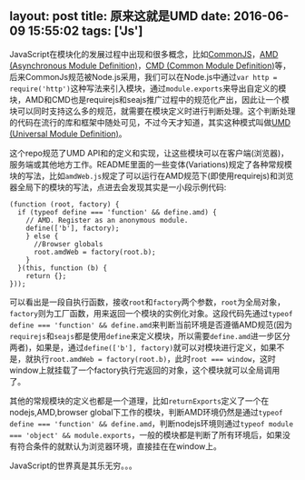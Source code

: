 layout: post
title: 原来这就是UMD
date: 2016-06-09 15:55:02
tags: ['Js']
---

JavaScript在模块化的发展过程中出现和很多概念，比如[CommonJS](http://www.commonjs.org/)，[AMD (Asynchronous Module Definition)](https://github.com/amdjs/amdjs-api/wiki/AMD)，[CMD (Common Module Definition)](https://github.com/cmdjs/specification/blob/master/draft/module.md)等，后来CommonJs规范被Node.js采用，我们可以在Node.js中通过`var http = require('http')`这种写法来引入模块，通过`module.exports`来导出自定义的模块，AMD和CMD也是requirejs和seajs推广过程中的规范化产出，因此让一个模块可以同时支持这么多的规范，就需要在模块定义时进行判断处理。这个判断处理的代码在流行的库和框架中随处可见，不过今天才知道，其实这种模式叫做[UMD (Universal Module Definition)](https://github.com/umdjs/umd)。
<!-- more -->

这个repo规范了UMD API和的定义和实现，让这些模块可以在客户端(浏览器)，服务端或其他地方工作。README里面的一些变体(Variations)规定了各种常规模块的写法，比如`amdWeb.js`规定了可以运行在AMD规范下(即使用requirejs)和浏览器全局下的模块的写法，点进去会发现其实是一小段示例代码:

    (function (root, factory) {
      if (typeof define === 'function' && define.amd) {
        // AMD. Register as an anonymous module.
        define(['b'], factory);
        } else {
          //Browser globals
          root.amdWeb = factory(root.b);
        }
      }(this, function (b) {
        return {};
    }));

可以看出是一段自执行函数，接收`root`和`factory`两个参数，`root`为全局对象，`factory`则为工厂函数，用来返回一个模块的实例化对象。这段代码先通过`typeof define === 'function' && define.amd`来判断当前环境是否遵循AMD规范(因为`requirejs`和`seajs`都是使用`define`来定义模块，所以需要`define.amd`进一步区分两者)，如果是，通过`define(['b'], factory)`就可以对模块进行定义，如果不是，就执行`root.amdWeb = factory(root.b)`，此时`root === window`，这时window上就挂载了一个factory执行完返回的对象，这个模块就可以全局调用了。

其他的常规模块的定义也都是一个道理，比如`returnExports`定义了一个在nodejs,AMD,browser global下工作的模块，判断AMD环境仍然是通过`typeof define === 'function' && define.amd`，判断nodejs环境则通过`typeof module === 'object' && module.exports`，一般的模块都是判断了所有环境后，如果没有符合条件的就默认为浏览器环境，直接挂在在window上。

JavaScript的世界真是其乐无穷。。。



